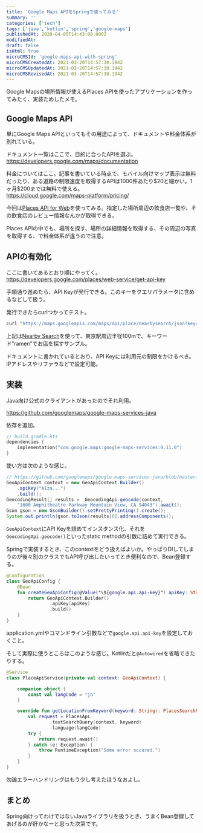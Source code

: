 ```yaml
---
title: 'Google Maps APIをSpringで使ってみる'
summary: ''
categories: ['tech']
tags: ['java','kotlin','spring','google-maps']
publishedAt: 2020-04-05T14:43:00.000Z
modifiedAt: 
draft: false
isHtml: true
microCMSId: 'google-maps-api-with-spring'
microCMSCreatedAt: 2021-03-20T14:57:30.194Z
microCMSUpdatedAt: 2021-03-20T14:57:30.194Z
microCMSRevisedAt: 2021-03-20T14:57:30.194Z
---
```

<p>Google Mapsの場所情報が使えるPlaces APIを使ったアプリケーションを作ってみたく、実装ためしたメモ。</p>
<h2 id="google-maps-api">Google Maps API</h2>
<p>単にGoogle Maps APIといってもその用途によって、ドキュメントや料金体系が別れている。</p>
<p>ドキュメント一覧はここで、目的に合ったAPIを選ぶ。
<a href="https://developers.google.com/maps/documentation">https://developers.google.com/maps/documentation</a></p>
<p>料金についてはここ。記事を書いている時点で、モバイル向けマップ表示は無料だったり、ある道路の制限速度を取得するAPIは1000件あたり$20と細かい。1ヶ月$200までは無料で使える。<br><a href="https://cloud.google.com/maps-platform/pricing/">https://cloud.google.com/maps-platform/pricing/</a></p>
<p>今回は<a href="https://developers.google.com/places/web-service/intro">Places API for Web</a>を使ってみる。指定した場所周辺の飲食店一覧や、その飲食店のレビュー情報なんかが取得できる。</p>
<p>Places APIの中でも、場所を探す、場所の詳細情報を取得する、その周辺の写真を取得する、で料金体系が違うので注意。</p>
<h2 id="apiの有効化">APIの有効化</h2>
<p>ここに書いてあるとおり順にやってく。<br><a href="https://developers.google.com/places/web-service/get-api-key">https://developers.google.com/places/web-service/get-api-key</a></p>
<p>手順通り進めたら、API Keyが発行できる。このキーをクエリパラメータに含めるなどして扱う。</p>
<p>発行できたらcurlつかってテスト。</p>


```bash
curl "https://maps.googleapis.com/maps/api/place/nearbysearch/json?key={replace your API Key}&location=35.6812362,139.7649361&radius=100&language=ja&keyword=ramen"

```


<p>上記は<a href="https://developers.google.com/places/web-service/search#PlaceSearchRequests">Nearby Search</a>を使って、東京駅周辺半径100mで、キーワード&quot;ramen&quot;でお店を探すサンプル。</p>
<p>ドキュメントに書かれているとおり、API Keyには利用元の制限をかけるべき。IPアドレスやリファラなどで設定可能。</p>
<h2 id="実装">実装</h2>
<p>Java向け公式のクライアントがあったのでそれ利用。</p>
<p><a href="https://github.com/googlemaps/google-maps-services-java">https://github.com/googlemaps/google-maps-services-java</a></p>
<p>依存を追加。</p>


```kotlin
// build.gradle.kts
dependencies {
    implementation("com.google.maps:google-maps-services:0.11.0")
}

```


<p>使い方は次のような感じ。</p>


```java
// https://github.com/googlemaps/google-maps-services-java/blob/master/README.md より
GeoApiContext context = new GeoApiContext.Builder()
    .apiKey("AIza...")
    .build();
GeocodingResult[] results =  GeocodingApi.geocode(context,
    "1600 Amphitheatre Parkway Mountain View, CA 94043").await();
Gson gson = new GsonBuilder().setPrettyPrinting().create();
System.out.println(gson.toJson(results[0].addressComponents));

```


<p><code>GeoApiContext</code>にAPI Keyを詰めてインスタンス化、それを<code>GeocodingApi.geocode()</code>といったstatic methodの引数に詰めて実行できる。</p>
<p>Springで実装するとき、このcontextをどう扱えばよいか。やっぱりDIしてしまうのが後々別のクラスでもAPI呼び出したいってとき便利なので、Bean登録する。</p>


```kotlin
@Configuration
class GeoApiConfig {
    @Bean
    fun createGeoApiConfig(@Value("\${google.api.api-key}") apiKey: String): GeoApiContext {
        return GeoApiContext.Builder()
                .apiKey(apiKey)
                .build()
    }
}

```


<p>application.ymlやコマンドライン引数などで<code>google.api.api-key</code>を設定しておくこと。</p>
<p>そして実際に使うところはこのような感じ。Kotlinだと<code>@Autowired</code>を省略できたりする。</p>


```kotlin
@Service
class PlaceApiService(private val context: GeoApiContext) {

    companion object {
        const val langCode = "ja"
    }

    override fun getLocationFromKeyword(keyword: String): PlacesSearchResponse {
        val request = PlacesApi
                .textSearchQuery(context, keyword)
                .language(langCode)
        try {
            return request.await()
        } catch (e: Exception) {
            throw RuntimeException("Some error occured.")
        }
    }
}

```


<p>勿論エラーハンドリングはもう少し考えたほうなおよし。</p>
<h2 id="まとめ">まとめ</h2>
<p>Spring向けってわけではないJavaライブラリを扱うとき、うまくBean登録してあげるのが肝かなーと思った次第です。</p>

    